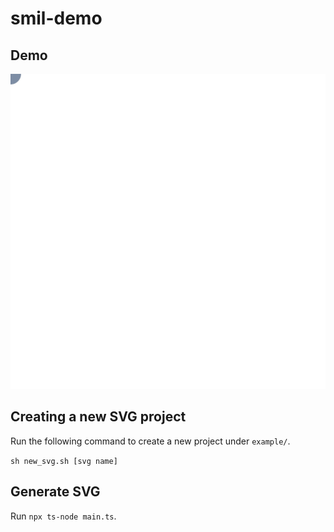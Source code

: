 # smil-demo

## Demo
![sample](./example/sample.svg)

## Creating a new SVG project
Run the following command to create a new project under `example/`.

`sh new_svg.sh [svg name]`

## Generate SVG
Run `npx ts-node main.ts`.